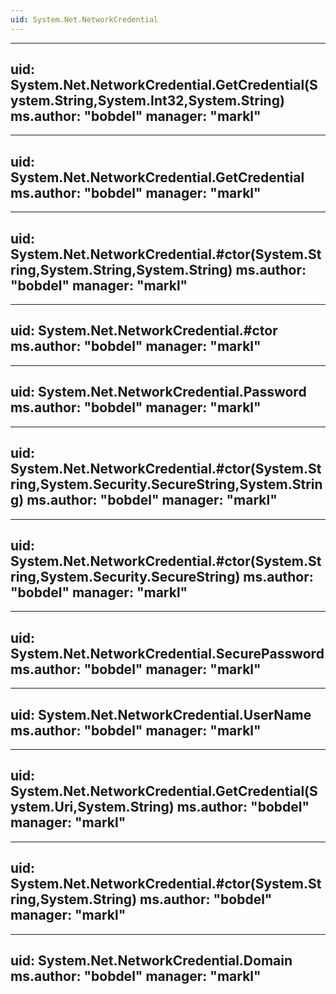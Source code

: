 ```yaml
---
uid: System.Net.NetworkCredential
---
```


---
uid: System.Net.NetworkCredential.GetCredential(System.String,System.Int32,System.String)
ms.author: "bobdel"
manager: "markl"
---

---
uid: System.Net.NetworkCredential.GetCredential
ms.author: "bobdel"
manager: "markl"
---

---
uid: System.Net.NetworkCredential.#ctor(System.String,System.String,System.String)
ms.author: "bobdel"
manager: "markl"
---

---
uid: System.Net.NetworkCredential.#ctor
ms.author: "bobdel"
manager: "markl"
---

---
uid: System.Net.NetworkCredential.Password
ms.author: "bobdel"
manager: "markl"
---

---
uid: System.Net.NetworkCredential.#ctor(System.String,System.Security.SecureString,System.String)
ms.author: "bobdel"
manager: "markl"
---

---
uid: System.Net.NetworkCredential.#ctor(System.String,System.Security.SecureString)
ms.author: "bobdel"
manager: "markl"
---

---
uid: System.Net.NetworkCredential.SecurePassword
ms.author: "bobdel"
manager: "markl"
---

---
uid: System.Net.NetworkCredential.UserName
ms.author: "bobdel"
manager: "markl"
---

---
uid: System.Net.NetworkCredential.GetCredential(System.Uri,System.String)
ms.author: "bobdel"
manager: "markl"
---

---
uid: System.Net.NetworkCredential.#ctor(System.String,System.String)
ms.author: "bobdel"
manager: "markl"
---

---
uid: System.Net.NetworkCredential.Domain
ms.author: "bobdel"
manager: "markl"
---
